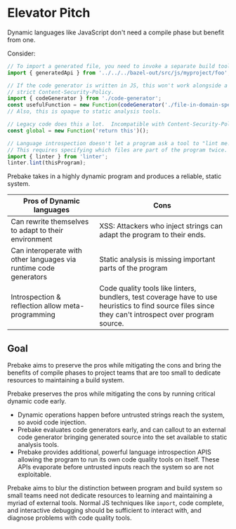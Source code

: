 # Elevator Pitch

Dynamic languages like JavaScript don't need a compile phase but benefit from one.

Consider:

```js
// To import a generated file, you need to invoke a separate build tool.
import { generatedApi } from '../../../bazel-out/src/js/myproject/foo';

// If the code generator is written in JS, this won't work alongside a
// strict Content-Security-Policy.
import { codeGenerator } from './code-generator';
const usefulFunction = new Function(codeGenerator('./file-in-domain-specific-language'));
// Also, this is opaque to static analysis tools.

// Legacy code does this a lot.  Incompatible with Content-Security-Policy.
const global = new Function('return this')();

// Language introspection doesn't let a program ask a tool to "lint me!"
// This requires specifying which files are part of the program twice.
import { linter } from 'linter';
linter.lint(thisProgram);
```

Prebake takes in a highly dynamic program and produces a reliable, static system.

| Pros of Dynamic languages | Cons |
| ---- | ---- |
| Can rewrite themselves to adapt to their environment | XSS: Attackers who inject strings can adapt the program to their ends. |
| Can interoperate with other languages via runtime code generators | Static analysis is missing important parts of the program |
| Introspection & reflection allow meta-programming | Code quality tools like linters, bundlers, test coverage have to use heuristics to find source files since they can't introspect over program source. |

## Goal

Prebake aims to preserve the pros while mitigating the cons and bring the benefits of
compile phases to project teams that are too small to dedicate resources to maintaining
a build system.

Prebake preserves the pros while mitigating the cons by running critical dynamic code early.

*   Dynamic operations happen before untrusted strings reach the system, so avoid code injection.
*   Prebake evaluates code generators early, and can callout to an external code generator
    bringing generated source into the set available to static analysis tools.
*   Prebake provides additional, powerful language introspection APIS allowing the program to run
    its own code quality tools on itself.  These APIs evaporate before untrusted inputs reach
    the system so are not exploitable.

Prebake aims to blur the distinction between program and build system so small teams need not
dedicate resources to learning and maintaining a myriad of external tools.  Normal JS
techniques like `import`, code complete, and interactive debugging should be sufficient to
interact with, and diagnose problems with code quality tools.

